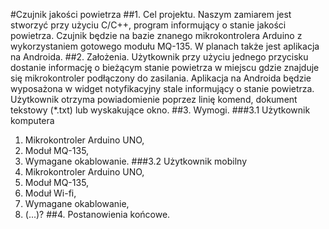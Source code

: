 #Czujnik jakości powietrza
##1. Cel projektu.
	Naszym zamiarem jest stworzyć przy użyciu C/C++, program informujący o stanie 
jakości powietrza. Czujnik będzie na bazie znanego mikrokontrolera Arduino z 
wykorzystaniem gotowego modułu MQ-135. W planach także jest aplikacja na 
Androida.
##2. Założenia.
Użytkownik przy użyciu jednego przycisku dostanie informację o bieżącym 
stanie powietrza w miejscu gdzie znajduje się mikrokontroler podłączony 
do zasilania. Aplikacja na Androida będzie wyposażona w widget 
notyfikacyjny stale informujący o stanie powietrza. Użytkownik otrzyma 
powiadomienie poprzez linię komend, dokument tekstowy (*.txt) lub 
wyskakujące okno.
##3. Wymogi.
###3.1 Użytkownik komputera
1. Mikrokontroler Arduino UNO,
2. Moduł MQ-135,
3. Wymagane okablowanie.
###3.2 Użytkownik mobilny
1. Mikrokontroler Arduino UNO,
2. Moduł MQ-135,
3. Moduł Wi-fi,
4. Wymagane okablowanie,
5. (...)?
##4. Postanowienia końcowe.
